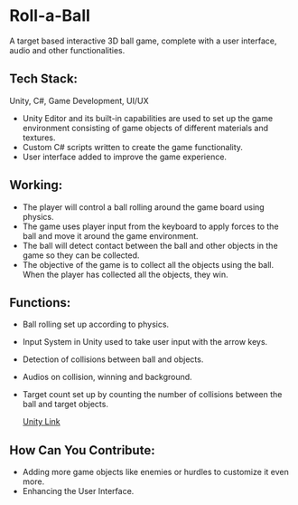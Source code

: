 # Roll-a-Ball
A target based interactive 3D ball game, complete with a user interface, audio and other functionalities. 


## Tech Stack:
Unity, C#, Game Development, UI/UX

- Unity Editor and its built-in capabilities are used to set up the game environment consisting of game objects of different materials and textures.
- Custom C# scripts written to create the game functionality.
- User interface added to improve the game experience.




## Working:
- The player will control a ball rolling around the game board using physics.
- The game uses player input from the keyboard to apply forces to the ball and move it around the game environment. 
- The ball will detect contact between the ball and other objects in the game so they can be collected.
- The objective of the game is to collect all the objects using the ball. When the player has collected all the objects, they win.  


## Functions: 
- Ball rolling set up according to physics.
- Input System in Unity used to take user input with the arrow keys.
- Detection of collisions between ball and objects.
- Audios on collision, winning and background. 
- Target count set up by counting the number of collisions between the ball and target objects. 


  [Unity Link](https://learn.unity.com/submission/61ccfc2eedbc2a3e1caaf5be)
 
 
## How Can You Contribute:
- Adding more game objects like enemies or hurdles to customize it even more.  
- Enhancing the User Interface.


